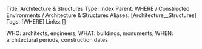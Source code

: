 Title: Architecture & Structures
Type: Index
Parent: WHERE / Constructed Environments / Architecture & Structures
Aliases: [Architecture__Structures]
Tags: [WHERE]
Links: []

WHO: architects, engineers; WHAT: buildings, monuments; WHEN: architectural periods, construction dates
